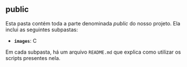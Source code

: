 ## public

Esta pasta contém toda a parte denominada *public* do nosso projeto. Ela inclui as seguintes subpastas:

- **`images`**: C

Em cada subpasta, há um arquivo `README.md` que explica como utilizar os scripts presentes nela.